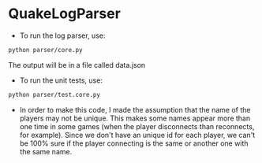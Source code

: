 # QuakeLogParser

- To run the log parser, use:

```bash
python parser/core.py
```

The output will be in a file called data.json

- To run the unit tests, use:

```bash
python parser/test.core.py
```


- In order to make this code, I made the assumption that the name of the players may not be unique.
This makes some names appear more than one time in some games (when the player disconnects than reconnects, for example).
Since we don't have an unique id for each player, we can't be 100% sure if the player connecting is the same or another one with the same name.